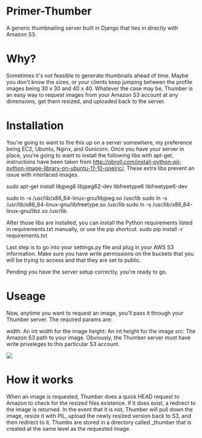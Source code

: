 Primer-Thumber
==============

A generic thumbnailing server built in Django that ties in directly with Amazon S3. 


Why?
====
Sometimes it's not feasible to generate thumbnails ahead of time. Maybe you don't know the sizes, or your clients keep jumping between the profile images being 30 x 30 and 40 x 40. Whatever the case may be, Thumber is an easy way to request images from your Amazon S3 account at any dimensions, get them resized, and uploaded back to the server.


Installation
============

You're going to want to fire this up on a server somewhere, my preference being EC2, Ubuntu, Nginx, and Gunicorn. Once you have your server in place, you're going to want to install the following libs with apt-get, instructions have been taken from http://obroll.com/install-python-pil-python-image-library-on-ubuntu-11-10-oneiric/. These extra libs prevent an issue with interlaced images.

sudo apt-get install libjpeg8 libjpeg62-dev libfreetype6 libfreetype6-dev

sudo ln -s /usr/lib/x86_64-linux-gnu/libjpeg.so /usr/lib
sudo ln -s /usr/lib/x86_64-linux-gnu/libfreetype.so /usr/lib
sudo ln -s /usr/lib/x86_64-linux-gnu/libz.so /usr/lib

After those libs are installed, you can install the Python requirements listed in requirements.txt manually, or use the pip shortcut. sudo pip install -r requirements.txt

Last step is to go into your settings.py file and plug in your AWS S3 information. Make sure you have write permissions on the buckets that you will be trying to access and that they are set to public.

Pending you have the server setup correctly, you're ready to go.


Useage
======
Now, anytime you want to request an image, you'll pass it through your Thumber server. The required params are:

width: An int width for the image
height: An int height for the image
src: The Amazon S3 path to your image. Obviously, the Thumber server must have write priveleges to this particular S3 account.

<img src="http://your-thumber-url-or-ip.com/?width=100&height=100&src=https://s3.amazonaws.com/my-bucket/my-image.png"/>


How it works
============
When an image is requested, Thumber does a quick HEAD request to Amazon to check for the resized files existence. If it does exist, a redirect to the image is returned. In the event that it is not, Thumber will pull down the image, resize it with PIL, upload the newly resized version back to S3, and then redirect to it. Thumbs are stored in a directory called _thumber that is created at the same level as the requested image.

